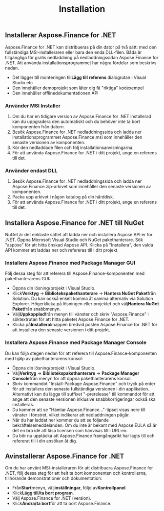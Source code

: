﻿---
title: Installation
type: docs
weight: 60
url: /sv/net/installation/
description: Lär dig mer om installation av C# Finance Library API med NuGet och Package Manager GUI eller Console.
---
## **Installerar Aspose.Finance for .NET**
Aspose.Finance for .NET kan distribueras på din dator på två sätt: med den fullständiga MSI-installeraren eller bara den enda DLL-filen. Båda är tillgängliga för gratis nedladdning på nedladdningssidan Aspose.Finance for .NET. Att använda installationsprogrammet har några fördelar som beskrivs nedan.

-  Det lägger till monteringen till**Lägg till referens** dialogrutan i Visual Studio etc
- Den innehåller demoprojekt som låter dig få "riktiga" kodexempel
- Den innehåller offlinedokumentationen API
### **Använder MSI Installer**
1. Om du har en tidigare version av Aspose.Finance for .NET installerad kan du uppgradera den automatiskt och du behöver inte ta bort komponenten från datorn.
1. Besök Aspose.Finance for .NET nedladdningssida och ladda ner installationsprogrammet Aspose.Finance.msi som innehåller den senaste versionen av komponenten.
1. Kör den nedladdade filen och följ installationsanvisningarna.
1. För att använda Aspose.Finance for .NET i ditt projekt, ange en referens till det.
### **Använder endast DLL**
1. Besök Aspose.Finance for .NET nedladdningssida och ladda ner Aspose.Finance.zip-arkivet som innehåller den senaste versionen av komponenten.
1. Packa upp arkivet i någon katalog på din hårddisk.
1. För att använda Aspose.Finance for .NET i ditt projekt, ange en referens till det.
## **Installera Aspose.Finance for .NET till NuGet**
NuGet är det enklaste sättet att ladda ner och installera Aspose API:er for .NET. Öppna Microsoft Visual Studio och NuGet pakethanterare. Sök "aspose" för att hitta önskad Aspose API. Klicka på "Installera", den valda API kommer att laddas ner och refereras till i ditt projekt.
### **Installera Aspose.Finance med Package Manager GUI**
Följ dessa steg för att referera till Aspose.Finance-komponenten med pakethanterarens GUI:

- Öppna din lösning/projekt i Visual Studio.
- Klick**Verktyg** -> **Bibliotekspakethanterare** -> **Hantera NuGet Paket**från Solution. Du kan också enkelt komma åt samma alternativ via Solution Explorer. Högerklicka på lösningen eller projektet och välj**Hantera NuGet Paket**från snabbmenyn.
- Välj**Uppkopplad**från menyn till vänster och skriv "Aspose.Finance" i söktextrutan för att hitta paketet Aspose.Finance for .NET.
- Klicka på**Installera**knappen bredvid posten Aspose.Finance for .NET för att installera den senaste versionen i ditt projekt.
### **Installera Aspose.Finance med Package Manager Console**
Du kan följa stegen nedan för att referera till Aspose.Finance-komponenten med hjälp av pakethanterarens konsol:

- Öppna din lösning/projekt i Visual Studio.
- Välj**Verktyg** -> **Bibliotekspakethanterare** -> **Package Manager Console**från menyn för att öppna pakethanterarens konsol.
 - Skriv kommandot "Install-Package Aspose.Finance" och tryck på enter för att installera den senaste fullständiga versionen i din applikation. Alternativt kan du lägga till suffixet "-prerelease" till kommandot för att ange att den senaste versionen inklusive snabbkorrigeringar också ska installeras.
- Du kommer att se "Hämtar Aspose.Finance..."-tipset visas nere till vänster i fönstret, vilket indikerar att nedladdningen pågår.
- När du har laddat ner kommer du att se följande bekräftelsemeddelanden. Om du inte är bekant med Aspose EULA så är det en bra idé att läsa licensen som hänvisas till i URL:en.
- Du bör nu upptäcka att Aspose.Finance framgångsrikt har lagts till och refererat till i din ansökan åt dig.
## **Avinstallerar Aspose.Finance for .NET**
Om du har använt MSI-installeraren för att distribuera Aspose.Finance for .NET, följ dessa steg för att helt ta bort komponenten och kontrollerna, tillhörande demonstrationer och dokumentation:

- Från**Start**menyn, välj**inställningar**, följd av**Kontrollpanel**.
- Klick**Lägg till/ta bort program**.
- Välj Aspose.Finance for .NET (version).
- Klick**Ändra/ta bort**för att ta bort Aspose.Finance.

